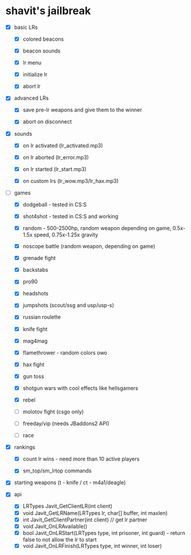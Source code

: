 # shavit's jailbreak

- [x] basic LRs
    - [x] colored beacons
    - [x] beacon sounds
    - [x] lr menu
    - [x] initialize lr
    - [x] abort lr


- [x] advanced LRs
    - [x] save pre-lr weapons and give them to the winner
    - [x] abort on disconnect


- [x] sounds
    - [x] on lr activated (lr_activated.mp3)
    - [x] on lr aborted (lr_error.mp3)
    - [x] on lr started (lr_start.mp3)
    - [x] on custom lrs (lr_wow.mp3/lr_hax.mp3)


- [ ] games
    - [x] dodgeball - tested in CS:S
    - [x] shot4shot - tested in CS:S and working
    - [x] random - 500-2500hp, random weapon depending on game, 0.5x-1.5x speed, 0.75x-1.25x gravity
    - [x] noscope battle (random weapon, depending on game)
    - [x] grenade fight
    - [x] backstabs
    - [x] pro90
    - [x] headshots
    - [x] jumpshots (scout/ssg and usp/usp-s)
    - [x] russian roulette
    - [x] knife fight
    - [x] mag4mag
    - [x] flamethrower - random colors owo
    - [x] hax fight
    - [x] gun toss
    - [x] shotgun wars with cool effects like hellsgamers
    - [x] rebel
    - [ ] molotov fight (csgo only)
    - [ ] freeday/vip (needs JBaddons2 API)
    - [ ] race


- [x] rankings
    - [x] count lr wins - need more than 10 active players
    - [x] sm_top/sm_lrtop commands


- [x] starting weapons (t - knife / ct - m4a1/deagle)


- [x] api
    - [x] LRTypes Javit_GetClientLR(int client)
    - [x] void Javit_GetLRName(LRTypes lr, char[] buffer, int maxlen)
    - [x] int Javit_GetClientPartner(int client) // get lr partner
    - [x] void Javit_OnLRAvailable()
    - [x] bool Javit_OnLRStart(LRTypes type, int prisoner, int guard) - return false to not allow the lr to start
    - [x] void Javit_OnLRFinish(LRTypes type, int winner, int loser)
